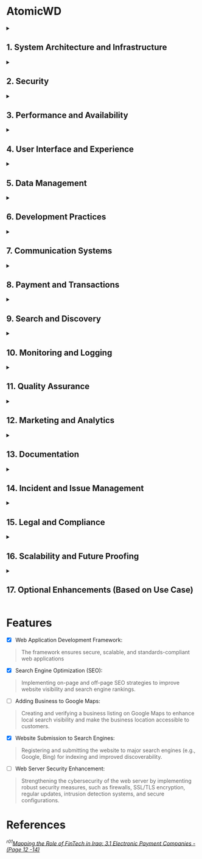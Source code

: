 # AtomicWD

<details>
  <summary> <h2>1. System Architecture and Infrastructure</h2></summary>
  
<details>
  <summary><h4>🔘 Hosting</h4></summary>

 - Static Website
 - Dynamic Website  
</details>

#### 🔘 Content Delivery Network (CDN)
#### 🔘 File Storage:

</details>
<details>
  <summary><h2>2. Security</h2></summary>

#### 🔘 Authentication and Authorization
#### 🔘 API Security
<details><summary><h4>🔘 Secure Communicaiton</h4></summary>

- [ ] DMARC
- [ ] SPE
- [ ] DKIM
</details>

#### 🔘 Key Management
#### 🔘 Compliance
#### 🔘 Vulnerability Management


</details>
<details>

 <summary><h2>3. Performance and Availability</h2></summary>

#### 🔘 Performance Optimization
#### 🔘 Uptime and Monitoring
#### 🔘 Backup and Recovery
 
</details>
<details>
  <summary><h2>4. User Interface and Experience</h2></summary>
  
#### 🔘 Design Principles
#### 🔘 Localization and Internationalization
#### 🔘 Feedback Mechanisms

</details>
<details>
  <summary><h2>5. Data Management</h2></summary>

#### 🔘 Database Design
#### 🔘 Data Security
#### 🔘 Data Retention Policies

</details>
<details>
  <summary><h2>6. Development Practices</h2></summary>

#### 🔘 Version Control
#### 🔘 Continuous Integration/Continuous Development (CI/CD)
#### 🔘 Code Quality Assurance
  
</details>
<details>
  <summary><h2>7. Communication Systems</h2></summary>

#### 🔘 Email Integration
<details>
  <summary><h4>🔘 VoIP and Messaging</h4></summary>

- [ ] [3CX](https://www.3cx.com/)
</details>

#### 🔘 SMS Integration
  
</details>
<details>
  <summary><h2>8. Payment and Transactions</h2></summary>

<details>
  <summary><h4>🔘 Payment Gateway Integration</h4></summary>

###### List of Electronic Payments (e-Payment) in Iraq<sup>r01</sup>:

- [ ] [Al Qassa Financial Services & Electronic Payment Limited Liability Company](https://alqaseh.iq/)
- [ ] [Al Saqi Company for Electronic Payment Services](https://alsaqi.iq/)
- [ ] Amwal Electronic Banking Services Company
- [ ] [Areeba Company for Information Technologies and Electronic Payment](https://www.areeba.com/)
- [ ] [Arab Electronic Payment Company](https://www.aps.iq/)
- [ ] [Blue Pay](https://blue.com.iq/)
- [ ] [CSC Electronic Payment Company](https://www.cscjordan.com/)
- [ ] [NEO](https://neo.iq/)
- [ ] [National Gateway Company for Electronic Payment and Financial Services Ltd.](http://www.ng.iq/)
- [ ] [Qi Card (International Smart Card Company)](https://qi.iq/)
- [ ] [Switch](https://switch.com.iq/)
- [ ] [Tabadul](https://tabadul.iq/)
- [ ] [Yanah Banking & Electronic Services Company](https://www.ybservice.iq/)

</details>
<details>
  <summary><h4>🔘 Mobile Payments (e-Wallet)</h4></summary>

###### List of Mobile Payment (e-Wallet) in Iraq<sup>r01</sup>:
- [ ] [Asia Pay](https://www.asiapay.iq/)
- [ ] [FastPay](https://www.fast-pay.iq/)
- [ ] [Nass Wallet](https://nass.iq/)
- [ ] [Zain cash](https://www.zaincash.iq/)

</details>


#### 🔘 Fraud Detection

</details>
<details>
  <summary><h2> 9. Search and Discovery</h2></summary>
  
#### 🔘 Internal Search

<details>
  <summary><h4>🔘 Search Engine Optimization (SEO)</h4></summary>
  
- [ ] [Google Search Console](https://search.google.com/search-console/)
- [ ] [Yandex Webmaster](https://webmaster.yandex.com/)
- [ ] [Bing Webmaster](https://www.bing.com/webmasters/)
- [ ] [Baidu Webmaster Tools](https://ziyuan.baidu.com/login/index?u=/site/siteadd)
</details>
</details>
<details>
  <summary><h2>10. Monitoring and Logging</h2></summary>

- [ ] [Urlscan.io](https://urlscan.io/)
#### 🔘 Application Logs
#### 🔘 Event Management
#### 🔘 Real-time Monitoring

</details>
<details>
  <summary><h2>11. Quality Assurance</h2></summary>
  
#### 🔘 Testing Strategy
#### 🔘 A/B Testing
#### 🔘 Usability Testing
  
</details>
<details>
  <summary><h2>12. Marketing and Analytics</h2></summary>

#### 🔘 User Analytics
#### 🔘 Campaign Management
</details>
<details>
  <summary><h2>13. Documentation</h2></summary>

- [ ] Wayback Machine - [The Internet Archive](https://archive.org/)
#### 🔘 Developer Documentation
#### 🔘 User Documentation
</details>
<details>
  <summary><h2>14. Incident and Issue Management</h2></summary>

#### 🔘 Issue Tracker
#### 🔘 Incident Response Plan 
</details>
<details>
  <summary><h2>15. Legal and Compliance</h2></summary>

#### 🔘 Terms and Policies
#### 🔘 Auditing
</details>
<details>
  <summary><h2>16. Scalability and Future Proofing</h2></summary>

#### 🔘 Extensibility
#### 🔘 Cloud Readiness
</details>
<details>
  <summary><h2>17. Optional Enhancements (Based on Use Case)</h2></summary>

#### 🔘 Gamification
#### 🔘 AI and Machine Learning
#### 🔘 AR/VR Feature

</details> 

# Features

- [X] Web Application Development Framework:
> The framework ensures secure, scalable, and standards-compliant web applications
- [X] Search Engine Optimization (SEO):
> Implementing on-page and off-page SEO strategies to improve website visibility and search engine rankings.
- [ ] Adding Business to Google Maps:
> Creating and verifying a business listing on Google Maps to enhance local search visibility and make the business location accessible to customers.
- [X] Website Submission to Search Engines:
> Registering and submitting the website to major search engines (e.g., Google, Bing) for indexing and improved discoverability.
- [ ] Web Server Security Enhancement:
> Strengthening the cybersecurity of the web server by implementing robust security measures, such as firewalls, SSL/TLS encryption, regular updates, intrusion detection systems, and secure configurations.


# References

###### <sup>r01</sup>[Mapping the Role of FinTech in Iraq: 3.1 Electronic Payment Companies - (Page 12 -14)]( https://drive.google.com/file/d/1rgBclcW9MBLMfzM3Oj8EWaakn0UYkNV7)
